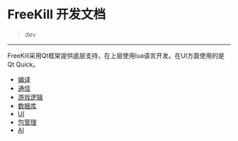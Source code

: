 # FreeKill 开发文档

> dev

___

FreeKill采用Qt框架提供底层支持，在上层使用lua语言开发。在UI方面使用的是Qt Quick。

- [编译](./compile.md)
- [通信](./protocol.md)
- [游戏逻辑](./gamelogic.md)
- [数据库](./database.md)
- [UI](./ui.md)
- [包管理](./package.md)
- [AI](./ai.md)

